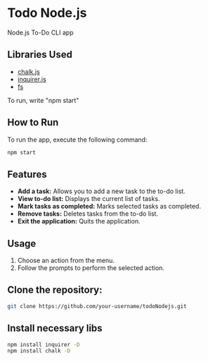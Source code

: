 # Todo Node.js

Node.js To-Do CLI app

## Libraries Used

- [chalk.js](https://www.npmjs.com/package/chalk)
- [inquirer.js](https://www.npmjs.com/package/inquirer)
- [fs](https://nodejs.org/api/fs.html)


To run, write "npm start"

## How to Run

To run the app, execute the following command:

```bash
npm start
```
## Features

- **Add a task:** Allows you to add a new task to the to-do list.
- **View to-do list:** Displays the current list of tasks.
- **Mark tasks as completed:** Marks selected tasks as completed.
- **Remove tasks:** Deletes tasks from the to-do list.
- **Exit the application:** Quits the application.

## Usage

1. Choose an action from the menu.
2. Follow the prompts to perform the selected action.

## Clone the repository:

```bash
git clone https://github.com/your-username/todoNodejs.git
```
## Install necessary libs
```bash
npm install inquirer -D
npm install chalk -D
```
